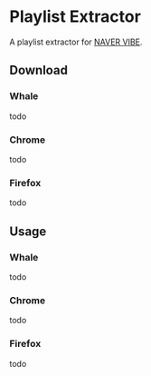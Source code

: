 # Playlist Extractor

A playlist extractor for [NAVER VIBE](https://vibe.naver.com/).

## Download

### Whale

todo

### Chrome

todo

### Firefox

todo

## Usage

### Whale

todo

### Chrome

todo

### Firefox

todo